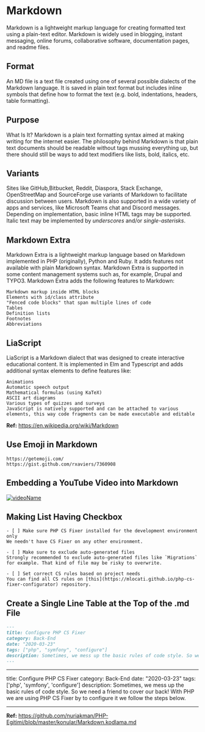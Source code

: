 # Markdown

Markdown is a lightweight markup language for creating formatted text using a plain-text editor.
Markdown is widely used in blogging, instant messaging, online forums, collaborative software, documentation pages, and readme files.

## Format

An MD file is a text file created using one of several possible dialects of the Markdown language. It is saved in plain text format but includes inline symbols that define how to format the text (e.g. bold, indentations, headers, table formatting).

## Purpose

What Is It? Markdown is a plain text formatting syntax aimed at making writing for the internet easier. The philosophy behind Markdown is that plain text documents should be readable without tags mussing everything up, but there should still be ways to add text modifiers like lists, bold, italics, etc.

## Variants

Sites like GitHub,Bitbucket, Reddit, Diaspora, Stack Exchange, OpenStreetMap and SourceForge use variants of Markdown to facilitate discussion between users. Markdown is also supported in a wide variety of apps and services, like Microsoft Teams chat and Discord messages.
Depending on implementation, basic inline HTML tags may be supported. Italic text may be implemented by _underscores_ and/or _single-asterisks_.

## Markdown Extra

Markdown Extra is a lightweight markup language based on Markdown implemented in PHP (originally), Python and Ruby. It adds features not available with plain Markdown syntax. Markdown Extra is supported in some content management systems such as, for example, Drupal and TYPO3.
Markdown Extra adds the following features to Markdown:

    Markdown markup inside HTML blocks
    Elements with id/class attribute
    "Fenced code blocks" that span multiple lines of code
    Tables
    Definition lists
    Footnotes
    Abbreviations

## LiaScript

LiaScript is a Markdown dialect that was designed to create interactive educational content. It is implemented in Elm and Typescript and adds additional syntax elements to define features like:

    Animations
    Automatic speech output
    Mathematical formulas (using KaTeX)
    ASCII art diagrams
    Various types of quizzes and surveys
    JavaScript is natively supported and can be attached to various elements, this way code fragments can be made executable and editable

**Ref:** https://en.wikipedia.org/wiki/Markdown

## Use Emoji in Markdown

    https://getemoji.com/
    https://gist.github.com/rxaviers/7360908

## Embedding a YouTube Video into Markdown

[![videoName](http://img.youtube.com/vi/VIDEONUNKODUBURAYA/0.jpg)](http://www.youtube.com/watch?v=VIDEONUNKODUBURAYA)

## Making List Having Checkbox

    - [ ] Make sure PHP CS Fixer installed for the development environment only
    We needn't have CS Fixer on any other environment.

    - [ ] Make sure to exclude auto-generated files
    Strongly recommended to exclude auto-generated files like `Migrations` for example. That kind of file may be risky to overwrite.

    - [ ] Set correct CS rules based on project needs
    You can find all CS rules on [this](https://mlocati.github.io/php-cs-fixer-configurator) repository.

## Create a Single Line Table at the Top of the .md File

```md
---
title: Configure PHP CS Fixer
category: Back-End
date: "2020-03-23"
tags: ["php", "symfony", "configure"]
description: Sometimes, we mess up the basic rules of code style. So we need a friend to cover our back! With PHP we are using PHP CS Fixer by to configure it we follow the steps below.
---
```

---

title: Configure PHP CS Fixer
category: Back-End
date: "2020-03-23"
tags: ['php', 'symfony', 'configure']
description: Sometimes, we mess up the basic rules of code style. So we need a friend to cover our back! With PHP we are using PHP CS Fixer by to configure it we follow the steps below.

---

**Ref:** https://github.com/nuriakman/PHP-Egitimi/blob/master/konular/Markdown.kodlama.md
